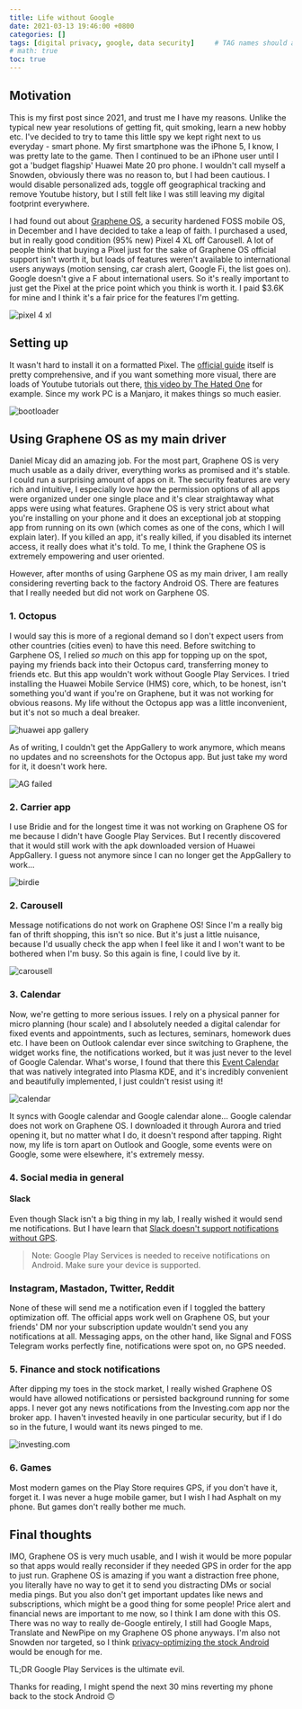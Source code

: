 ```yaml
---
title: Life without Google
date: 2021-03-13 19:46:00 +0800
categories: []
tags: [digital privacy, google, data security]     # TAG names should always be lowercase
# math: true
toc: true
---
```


## Motivation

This is my first post since 2021, and trust me I have my reasons. Unlike the typical new year resolutions of getting fit, quit smoking, learn a new hobby etc. I've decided to try to tame this little spy we kept right next to us everyday - smart phone. My first smartphone was the iPhone 5, I know, I was pretty late to the game. Then I continued to be an iPhone user until I got a 'budget flagship' Huawei Mate 20 pro phone. I wouldn't call myself a Snowden, obviously there was no reason to, but I had been cautious. I would disable personalized ads, toggle off geographical tracking and remove Youtube history, but I still felt like I was still leaving my digital footprint everywhere. 

I had found out about [Graphene OS](https://grapheneos.org/), a security hardened FOSS mobile OS, in December and I have decided to take a leap of faith. I purchased a used, but in really good condition (95% new) Pixel 4 XL off Carousell. A lot of people think that buying a Pixel just for the sake of Graphene OS official support isn't worth it, but loads of features weren't available to international users anyways (motion sensing, car crash alert, Google Fi, the list goes on). Google doesn't give a F about international users. So it's really important to just get the Pixel at the price point which you think is worth it. I paid $3.6K for mine and I think it's a fair price for the features I'm getting.

![pixel 4 xl](pixel.jpg)

## Setting up

It wasn't hard to install it on a formatted Pixel. The [official guide](https://grapheneos.org/install/cli) itself is pretty comprehensive, and if you want something more visual, there are loads of Youtube tutorials out there, [this video by The Hated One](https://www.youtube.com/watch?v=xIXAzA555xk) for example. Since my work PC is a Manjaro, it makes things so much easier.

![bootloader](bootloader.jpg)


## Using Graphene OS as my main driver

Daniel Micay did an amazing job. For the most part, Graphene OS is very much usable as a daily driver, everything works as promised and it's stable. I could run a surprising amount of apps on it. The security features are very rich and intuitive, I especially love how the permission options of all apps were organized under one single place and it's clear straightaway what apps were using what features. Graphene OS is very strict about what you're installing on your phone and it does an exceptional job at stopping app from running on its own (which comes as one of the cons, which I will explain later). If you killed an app, it's really killed, if you disabled its internet access, it really does what it's told. To me, I think the Graphene OS is extremely empowering and user oriented. 

However, after months of using Garphene OS as my main driver, I am really considering reverting back to the factory Android OS. There are features that I really needed but did not work on Garphene OS.

### 1. Octopus
I would say this is more of a regional demand so I don't expect users from other countries (cities even) to have this need. Before switching to Garphene OS, I relied *so much* on this app for topping up on the spot, paying my friends back into their Octopus card, transferring money to friends etc. But this app wouldn't work without Google Play Services. I tried installing the Huawei Mobile Service (HMS) core, which, to be honest, isn't something you'd want if you're on Graphene, but it was not working for obvious reasons. My life without the Octopus app was a little inconvenient, but it's not so much a deal breaker.

![huawei app gallery](appgallery.png)

As of writing, I couldn't get the AppGallery to work anymore, which means no updates and no screenshots for the Octopus app. But just take my word for it, it doesn't work here.

![AG failed](appgallery_fail.png)

### 2. Carrier app
I use Bridie and for the longest time it was not working on Graphene OS for me because I didn't have Google Play Services. But I recently discovered that it would still work with the apk downloaded version of Huawei AppGallery. I guess not anymore since I can no longer get the AppGallery to work...

![birdie](birdie.png)


### 2. Carousell
Message notifications do not work on Graphene OS! Since I'm a really big fan of thrift shopping, this isn't so nice. But it's just a little nuisance, because I'd usually check the app when I feel like it and I won't want to be bothered when I'm busy. So this again is fine, I could live by it.

![carousell](carousell.png)

### 3. Calendar
Now, we're getting to more serious issues. I rely on a physical panner for micro planning (hour scale) and I absolutely needed a digital calendar for fixed events and appointments, such as lectures, seminars, homework dues etc. I have been on Outlook calendar ever since switching to Graphene, the widget works fine, the notifications worked, but it was just never to the level of Google Calendar. What's worse, I found that there this [Event Calendar](https://github.com/Zren/plasma-applet-eventcalendar) that was natively integrated into Plasma KDE, and it's incredibly convenient and beautifully implemented, I just couldn't resist using it!

![calendar](event_calendar.png)

It syncs with Google calendar and Google calendar alone... Google calendar does not work on Graphene OS. I downloaded it through Aurora and tried opening it, but no matter what I do, it doesn't respond after tapping. Right now, my life is torn apart on Outlook and Google, some events were on Google, some were elsewhere, it's extremely messy.

### 4. Social media in general

#### Slack
Even though Slack isn't a big thing in my lab, I really wished it would send me notifications. But I have learn that [Slack doesn't support notifications without GPS](https://slack.com/intl/en-hk/help/articles/360001559367-Troubleshoot-Slack-notifications).

>Note: Google Play Services is needed to receive notifications on Android. Make sure your device is supported. 

### Instagram, Mastadon, Twitter, Reddit
None of these will send me a notification even if I toggled the battery optimization off. The official apps work well on Graphene OS, but your friends' DM nor your subscription update wouldn't send you any notifications at all. Messaging apps, on the other hand, like Signal and FOSS Telegram works perfectly fine, notifications were spot on, no GPS needed.

### 5. Finance and stock notifications
After dipping my toes in the stock market, I really wished Graphene OS would have allowed notifications or persisted background running for some apps. I never got any news notifications from the Investing.com app nor the broker app. I haven't invested heavily in one particular security, but if I do so in the future, I would want its news pinged to me.

![investing.com](investing.png)

### 6. Games
Most modern games on the Play Store requires GPS, if you don't have it, forget it. I was never a huge mobile gamer, but I wish I had Asphalt on my phone. But games don't really bother me much.

## Final thoughts
IMO, Graphene OS is very much usable, and I wish it would be more popular so that apps would really reconsider if they needed GPS in order for the app to just run. Graphene OS is amazing if you want a distraction free phone, you literally have no way to get it to send you distracting DMs or social media pings. But you also don't get important updates like news and subscriptions, which might be a good thing for some people! Price alert and financial news are important to me now, so I think I am done with this OS. There was no way to really de-Google entirely, I still had Google Maps, Translate and NewPipe on my Graphene OS phone anyways. I'm also not Snowden nor targeted, so I think [privacy-optimizing the stock Android ](https://chriswiegman.com/2020/04/limiting-my-exposure-to-surveillance-on-android/) would be enough for me.

TL;DR Google Play Services is the ultimate evil.

Thanks for reading, I might spend the next 30 mins reverting my phone back to the stock Android 🙃